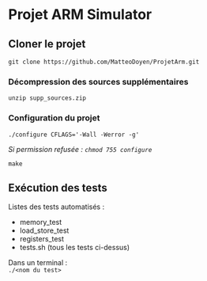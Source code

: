 # Projet ARM Simulator

## Cloner le projet
`git clone https://github.com/MatteoDoyen/ProjetArm.git`

### Décompression des sources supplémentaires
`unzip supp_sources.zip`

### Configuration du projet
`./configure CFLAGS='-Wall -Werror -g'`

_Si permission refusée : `chmod 755 configure`_

`make`

## Exécution des tests
Listes des tests automatisés :
* memory_test
* load_store_test
* registers_test
* tests.sh (tous les tests ci-dessus)

Dans un terminal :  
`./<nom du test>`